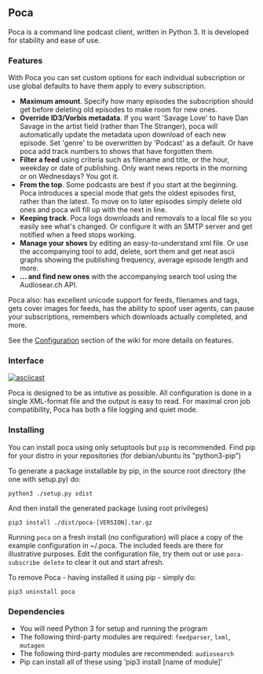 ## Poca
Poca is a command line podcast client, written in Python 3. It is developed for
stability and ease of use.

### Features
With Poca you can set custom options for each individual subscription or use
global defaults to have them apply to every subscription.

 * **Maximum amount**. Specify how many episodes the subscription should get 
   before deleting old episodes to make room for new ones.
 * **Override ID3/Vorbis metadata**. If you want 'Savage Love' to have Dan 
   Savage in the artist field (rather than The Stranger), poca will 
   automatically update the metadata upon download of each new episode. Set
   'genre' to be overwritten by 'Podcast' as a default. Or have poca add track
   numbers to shows that have forgotten them.
 * **Filter a feed** using criteria such as filename and title, or the hour,
   weekday or date of publishing. Only want news reports in the morning or on
   Wednesdays? You got it.
 * **From the top**. Some podcasts are best if you start at the beginning. Poca 
   introduces a special mode that gets the oldest episodes first, rather 
   than the latest. To move on to later episodes simply delete old ones and 
   poca will fill up with the next in line.
 * **Keeping track**. Poca logs downloads and removals to a local file so you
   easily see what's changed. Or configure it with an SMTP server and get
   notified when a feed stops working.
 * **Manage your shows** by editing an easy-to-understand xml file. Or use
   the accompanying tool to add, delete, sort them and get neat ascii
   graphs showing the publishing frequency, average episode length and more.
 * **... and find new ones** with the accompanying search tool using the
   Audiosear.ch API.

Poca also: has excellent unicode support for feeds, filenames and tags, gets 
cover images for feeds, has the ability to spoof user agents, can pause your
subscriptions, remembers which downloads actually completed, and more.

See the [Configuration](https://github.com/brokkr/poca/wiki/Configuration) 
section of the wiki for more details on features.

### Interface
[![asciicast](https://asciinema.org/a/cwf8k4e154s6dkw2hiohqxj68.png)](https://asciinema.org/a/cwf8k4e154s6dkw2hiohqxj68)

Poca is designed to be as intutive as possible. All configuration is done in 
a single XML-format file and the output is easy to read. For maximal cron job 
compatibility, Poca has both a file logging and quiet mode.

### Installing
You can install poca using only setuptools but `pip` is recommended. Find pip 
for your distro in your repositories (for debian/ubuntu its "python3-pip")

To generate a package installable by pip, in the source root directory (the 
one with setup.py) do:

    python3 ./setup.py sdist

And then install the generated package (using root privileges)

    pip3 install ./dist/poca-[VERSION].tar.gz

Running `poca` on a fresh install (no configuration) will place a copy of the 
example configuration in ~/.poca. The included feeds are there for illustrative
purposes. Edit the configuration file, try them out or use `poca-subscribe
delete` to clear it out and start afresh.

To remove Poca - having installed it using pip - simply do:

    pip3 uninstall poca

### Dependencies
 * You will need Python 3 for setup and running the program
 * The following third-party modules are required: `feedparser`, `lxml`, `mutagen`
 * The following third-party modules are recommended: `audiosearch`
 * Pip can install all of these using 'pip3 install [name of module]'
